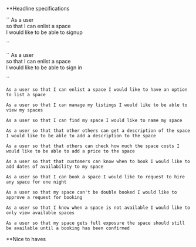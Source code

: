 **Headline specifications

``
As a user  
so that I can enlist a space  
I would like to be able to signup  

``

``
As a user  
so that I can enlist a space  
I would like to be able to sign in  

``

``
As a user
so that I can enlist a space
I would like to have an option to list a space
``

``
As a user
so that I can manage my listings
I would like to be able to view my spaces
``

``
As a user
so that I can find my space
I would like to name my space
``

``
As a user
so that that other others can get a description of the space
I would like to be able to add a description to the space
``

``
As a user
so that that others can check how much the space costs
I would like to be able to add a price to the space
``

``
As a user
so that that customers can know when to book
I would like to add dates of availability to my space
``

``
As a user
so that I can book a space
I would like to request to hire any space for one night
``

``
As a user
so that my space can't be double booked
I would like to approve a request for booking
``

``
As a user
so that I know when a space is not available
I would like to only view available spaces
``

``
As a user
so that my space gets full exposure
the space should still be available until a booking has been confirmed
``

**Nice to haves
